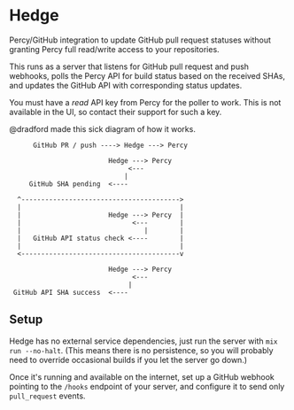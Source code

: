 # Hedge

Percy/GitHub integration to update GitHub pull request statuses without granting
Percy full read/write access to your repositories.

This runs as a server that listens for GitHub pull request and push webhooks,
polls the Percy API for build status based on the received SHAs, and updates
the GitHub API with corresponding status updates.

You must have a *read* API key from Percy for the poller to work. This is not
available in the UI, so contact their support for such a key.

@dradford made this sick diagram of how it works.

```
      GitHub PR / push ----> Hedge ---> Percy
                          
                         Hedge ---> Percy  
                              <---              
                             |             
     GitHub SHA pending  <----             

  ^---------------------------------------->
  |                                        |
  |                      Hedge ---> Percy  |
  |                            <---        |
  |                               |        |
  |   GitHub API status check <----        |
  |                                        |
  <----------------------------------------v
                      
                         Hedge ---> Percy
                               <---        
                              |            
 GitHub API SHA success  <----             
```

## Setup
Hedge has no external service dependencies, just run the server with
`mix run --no-halt`. (This means there is no persistence, so you will probably
need to override occasional builds if you let the server go down.)

Once it's running and available on the internet, set up a GitHub webhook
pointing to the `/hooks` endpoint of your server, and configure it to send only
`pull_request` events.
